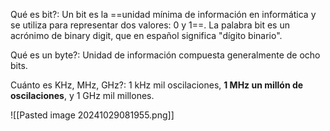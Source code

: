 Qué es bit?:
Un bit es la ==unidad mínima de información en informática y se utiliza para representar dos valores: 0 y 1==. La palabra bit es un acrónimo de binary digit, que en español significa "dígito binario".

Qué es un byte?:
Unidad de información compuesta generalmente de ocho bits.

Cuánto es KHz, MHz, GHz?:
1 kHz mil oscilaciones, **1 MHz un millón de oscilaciones**, y 1 GHz mil millones.

![[Pasted image 20241029081955.png]]
